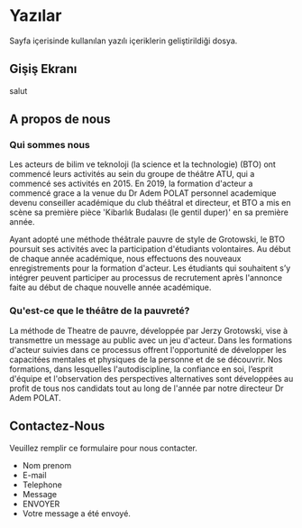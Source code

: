 # Yazılar
Sayfa içerisinde kullanılan yazılı içeriklerin geliştirildiği dosya.

## Gişiş Ekranı
salut

## A propos de nous

### Qui sommes nous
Les acteurs de bilim ve teknoloji (la science et la technologie) (BTO) ont commencé leurs activités au sein du groupe de théâtre ATU, qui a commencé ses activités en 2015. En 2019, la formation d'acteur a commencé grace a la venue du Dr Adem POLAT personnel academique devenu conseiller académique du club théâtral et directeur, et BTO a mis en scène sa première pièce 'Kibarlık Budalası (le gentil duper)' en sa première année.

Ayant adopté une méthode théâtrale pauvre de style de Grotowski, le BTO poursuit ses activités avec la participation d'étudiants volontaires. Au début de chaque année académique, nous effectuons des nouveaux enregistrements pour la formation d'acteur. Les étudiants qui souhaitent s’y intégrer peuvent participer au processus de recrutement après l'annonce faite au début de chaque nouvelle année académique.

### Qu'est-ce que le théâtre de la pauvreté?
La méthode de Theatre de pauvre, développée par Jerzy Grotowski, vise à transmettre un message au public avec un jeu d'acteur. Dans les formations d'acteur suivies dans ce processus offrent l'opportunité de développer les capacitées mentales et physiques de la personne et de se découvrir. Nos formations, dans lesquelles l'autodiscipline, la confiance en soi, l’esprit d'équipe et l'observation des perspectives alternatives sont développées au profit de tous nos candidats tout au long de l'année par notre directeur Dr Adem POLAT.

## Contactez-Nous
Veuillez remplir ce formulaire pour nous contacter.
* Nom prenom
* E-mail
* Telephone
* Message   
* ENVOYER
* Votre message a été envoyé.

